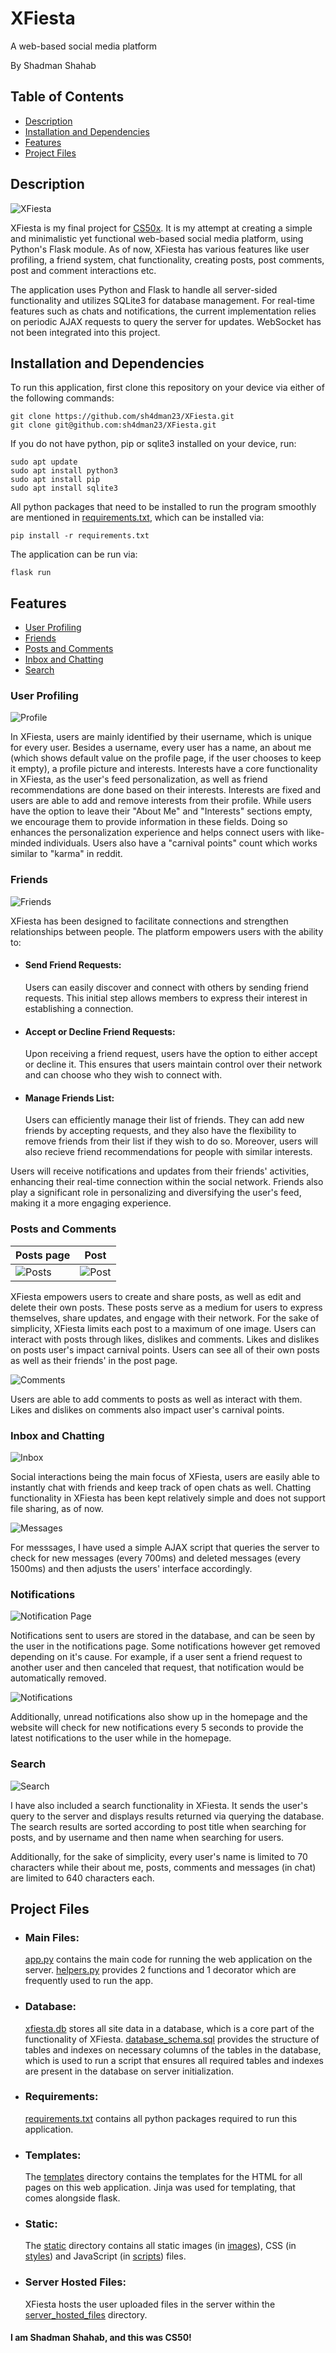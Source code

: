 # XFiesta
A web-based social media platform

By Shadman Shahab

## Table of Contents
- [Description](#description)
- [Installation and Dependencies](#installation-and-dependencies)
- [Features](#features)
- [Project Files](#project-files)

## Description
![XFiesta](readme_images/home.jpg)

XFiesta is my final project for [CS50x](https://cs50.edx.org/). It is my attempt at creating a simple and minimalistic yet functional web-based social media platform, using Python's Flask module. As of now, XFiesta has various features like user profiling, a friend system, chat functionality, creating posts, post comments, post and comment interactions etc.

The application uses Python and Flask to handle all server-sided functionality and utilizes SQLite3 for database management. For real-time features such as chats and notifications, the current implementation relies on periodic AJAX requests to query the server for updates. WebSocket has not been integrated into this project.

## Installation and Dependencies
To run this application, first clone this repository on your device via either of the following commands:
```
git clone https://github.com/sh4dman23/XFiesta.git
git clone git@github.com:sh4dman23/XFiesta.git
```
If you do not have python, pip or sqlite3 installed on your device, run:
```
sudo apt update
sudo apt install python3
sudo apt install pip
sudo apt install sqlite3
```
All python packages that need to be installed to run the program smoothly are mentioned in [requirements.txt](requirements.txt), which can be installed via:
```
pip install -r requirements.txt
```
The application can be run via:
```
flask run
```

## Features
<ul>
    <li><a href="#user-profiling">User Profiling</a></li>
    <li><a href="#friends">Friends</a></li>
    <li><a href="#posts-and-comments">Posts and Comments</a></li>
    <li><a href="#inbox-and-chatting">Inbox and Chatting</a></li>
    <li><a href="#search">Search</a></li>
</ul>

### User Profiling
![Profile](readme_images/profile.png)

In XFiesta, users are mainly identified by their username, which is unique for every user. Besides a username, every user has a name, an about me (which shows default value on the profile page, if the user chooses to keep it empty), a profile picture and interests. Interests have a core functionality in XFiesta, as the user's feed personalization, as well as friend recommendations are done based on their interests. Interests are fixed and users are able to add and remove interests from their profile. While users have the option to leave their "About Me" and "Interests" sections empty, we encourage them to provide information in these fields. Doing so enhances the personalization experience and helps connect users with like-minded individuals. Users also have a "carnival points" count which works similar to "karma" in reddit.

### Friends
![Friends](readme_images/friends.png)

XFiesta has been designed to facilitate connections and strengthen relationships between people. The platform empowers users with the ability to:

- #### Send Friend Requests:
    Users can easily discover and connect with others by sending friend requests. This initial step allows members to express their interest in establishing a connection.

- #### Accept or Decline Friend Requests:
    Upon receiving a friend request, users have the option to either accept or decline it. This ensures that users maintain control over their network and can choose who they wish to connect with.

- #### Manage Friends List:
    Users can efficiently manage their list of friends. They can add new friends by accepting requests, and they also have the flexibility to remove friends from their list if they wish to do so. Moreover, users will also recieve friend recommendations for people with similar interests.

Users will receive notifications and updates from their friends' activities, enhancing their real-time connection within the social network. Friends also play a significant role in personalizing and diversifying the user's feed, making it a more engaging experience.

### Posts and Comments
| Posts page                                   | Post                                         |
| -------------------------------------------- | -------------------------------------------- |
| ![Posts](readme_images/posts.png)            |  ![Post](readme_images/post.png)             |

 XFiesta empowers users to create and share posts, as well as edit and delete their own posts. These posts serve as a medium for users to express themselves, share updates, and engage with their network. For the sake of simplicity, XFiesta limits each post to a maximum of one image. Users can interact with posts through likes, dislikes and comments. Likes and dislikes on posts user's impact carnival points. Users can see all of their own posts as well as their friends' in the post page.

![Comments](readme_images/comments.png)

 Users are able to add comments to posts as well as interact with them. Likes and dislikes on comments also impact user's carnival points.

 ### Inbox and Chatting
 ![Inbox](readme_images/inbox.png)

Social interactions being the main focus of XFiesta, users are easily able to instantly chat with friends and keep track of open chats as well. Chatting functionality in XFiesta has been kept relatively simple and does not support file sharing, as of now.

![Messages](readme_images/messages.png)

For messsages, I have used a simple AJAX script that queries the server to check for new messages (every 700ms) and deleted messages (every 1500ms) and then adjusts the users' interface accordingly.

### Notifications
![Notification Page](readme_images/notification_page.png)

Notifications sent to users are stored in the database, and can be seen by the user in the notifications page. Some notifications however get removed depending on it's cause. For example, if a user sent a friend request to another user and then canceled that request, that notification would be automatically removed.

![Notifications](readme_images/notifications.png)

Additionally, unread notifications also show up in the homepage and the website will check for new notifications every 5 seconds to provide the latest notifications to the user while in the homepage.

### Search
![Search](readme_images/search.png)

I have also included a search functionality in XFiesta. It sends the user's query to the server and displays results returned via querying the database. The search results are sorted according to post title when searching for posts, and by username and then name when searching for users.

Additionally, for the sake of simplicity, every user's name is limited to 70 characters while their about me, posts, comments and messages (in chat) are limited to 640 characters each.

## Project Files
- ### Main Files:
    [app.py](app.py) contains the main code for running the web application on the server. [helpers.py](helpers.py) provides 2 functions and 1 decorator which are frequently used to run the app.

- ### Database:
    [xfiesta.db](xfiesta.db) stores all site data in a database, which is a core part of the functionality of XFiesta. [database_schema.sql](database_schema.sql) provides the structure of tables and indexes on necessary columns of the tables in the database, which is used to run a script that ensures all required tables and indexes are present in the database on server initialization.

- ### Requirements:
    [requirements.txt](requirements.txt) contains all python packages required to run this application.

- ### Templates:
    The [templates](/templates) directory contains the templates for the HTML for all pages on this web application. Jinja was used for templating, that comes alongside flask.

- ### Static:
    The [static](/static) directory contains all static images (in [images](/static/images)), CSS (in [styles](/static/styles)) and JavaScript (in [scripts](/static/scripts)) files.

- ### Server Hosted Files:
    XFiesta hosts the user uploaded files in the server within the [server_hosted_files](/server_hosted_files) directory.

#### I am Shadman Shahab, and this was CS50!
